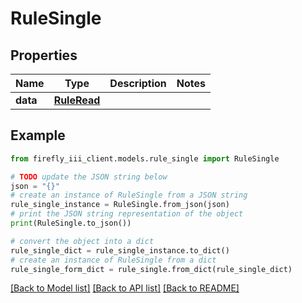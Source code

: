 # RuleSingle


## Properties

Name | Type | Description | Notes
------------ | ------------- | ------------- | -------------
**data** | [**RuleRead**](RuleRead.md) |  | 

## Example

```python
from firefly_iii_client.models.rule_single import RuleSingle

# TODO update the JSON string below
json = "{}"
# create an instance of RuleSingle from a JSON string
rule_single_instance = RuleSingle.from_json(json)
# print the JSON string representation of the object
print(RuleSingle.to_json())

# convert the object into a dict
rule_single_dict = rule_single_instance.to_dict()
# create an instance of RuleSingle from a dict
rule_single_form_dict = rule_single.from_dict(rule_single_dict)
```
[[Back to Model list]](../README.md#documentation-for-models) [[Back to API list]](../README.md#documentation-for-api-endpoints) [[Back to README]](../README.md)



